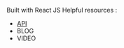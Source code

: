 Built with React JS
Helpful resources : 
- <a href="https://openweathermap.org/api">API</a>
- BLOG <a href="https://mobilecoderz.com/blog/how-to-build-a-weather-application-with-react-and-react-hooks-complete-guide/"></a>
- VIDEO <a href="https://www.youtube.com/watch?v=UjeXpct3p7M"></a>
